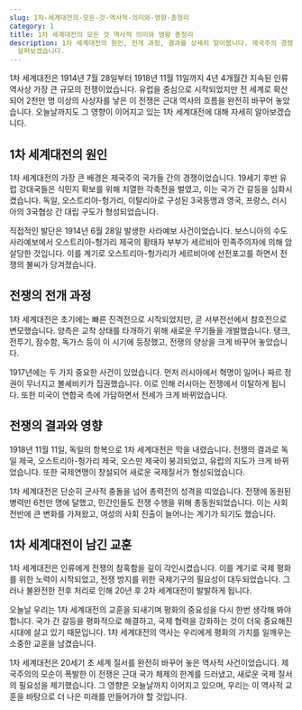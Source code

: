 ```yaml
---
slug: 1차-세계대전의-모든-것-역사적-의미와-영향-총정리
category: 1
title: 1차 세계대전의 모든 것 역사적 의미와 영향 총정리
description: 1차 세계대전의 원인, 전개 과정, 결과를 상세히 알아봅니다. 제국주의 경쟁에서 시작된 전쟁이 어떻게 세계 질서를 바꾸었는지
  살펴보겠습니다.
---
```

1차 세계대전은 1914년 7월 28일부터 1918년 11월 11일까지 4년 4개월간 지속된 인류 역사상 가장 큰 규모의 전쟁이었습니다. 유럽을 중심으로 시작되었지만 전 세계로 확산되어 2천만 명 이상의 사상자를 낳은 이 전쟁은 근대 역사의 흐름을 완전히 바꾸어 놓았습니다. 오늘날까지도 그 영향이 이어지고 있는 1차 세계대전에 대해 자세히 알아보겠습니다.

## 1차 세계대전의 원인

1차 세계대전의 가장 큰 배경은 제국주의 국가들 간의 경쟁이었습니다. 19세기 후반 유럽 강대국들은 식민지 확보를 위해 치열한 각축전을 벌였고, 이는 국가 간 갈등을 심화시켰습니다. 독일, 오스트리아-헝가리, 이탈리아로 구성된 3국동맹과 영국, 프랑스, 러시아의 3국협상 간 대립 구도가 형성되었습니다.

직접적인 발단은 1914년 6월 28일 발생한 사라예보 사건이었습니다. 보스니아의 수도 사라예보에서 오스트리아-헝가리 제국의 황태자 부부가 세르비아 민족주의자에 의해 암살당한 것입니다. 이를 계기로 오스트리아-헝가리가 세르비아에 선전포고를 하면서 전쟁의 불씨가 당겨졌습니다.

## 전쟁의 전개 과정

1차 세계대전은 초기에는 빠른 진격전으로 시작되었지만, 곧 서부전선에서 참호전으로 변모했습니다. 양측은 교착 상태를 타개하기 위해 새로운 무기들을 개발했습니다. 탱크, 전투기, 잠수함, 독가스 등이 이 시기에 등장했고, 전쟁의 양상을 크게 바꾸어 놓았습니다.

1917년에는 두 가지 중요한 사건이 있었습니다. 먼저 러시아에서 혁명이 일어나 짜르 정권이 무너지고 볼셰비키가 집권했습니다. 이로 인해 러시아는 전쟁에서 이탈하게 됩니다. 또한 미국이 연합국 측에 가담하면서 전세가 크게 바뀌었습니다.

## 전쟁의 결과와 영향

1918년 11월 11일, 독일의 항복으로 1차 세계대전은 막을 내렸습니다. 전쟁의 결과로 독일 제국, 오스트리아-헝가리 제국, 오스만 제국이 붕괴되었고, 유럽의 지도가 크게 바뀌었습니다. 또한 국제연맹이 창설되어 새로운 국제질서가 형성되었습니다.

1차 세계대전은 단순히 군사적 충돌을 넘어 총력전의 성격을 띠었습니다. 전쟁에 동원된 병력만 6천만 명에 달했고, 민간인들도 전쟁 수행을 위해 총동원되었습니다. 이는 사회 전반에 큰 변화를 가져왔고, 여성의 사회 진출이 늘어나는 계기가 되기도 했습니다.

## 1차 세계대전이 남긴 교훈

1차 세계대전은 인류에게 전쟁의 참혹함을 깊이 각인시켰습니다. 이를 계기로 국제 평화를 위한 노력이 시작되었고, 전쟁 방지를 위한 국제기구의 필요성이 대두되었습니다. 그러나 불완전한 전후 처리로 인해 20년 후 2차 세계대전이 발발하게 됩니다.

오늘날 우리는 1차 세계대전의 교훈을 되새기며 평화의 중요성을 다시 한번 생각해 봐야 합니다. 국가 간 갈등을 평화적으로 해결하고, 국제 협력을 강화하는 것이 더욱 중요해진 시대에 살고 있기 때문입니다. 1차 세계대전의 역사는 우리에게 평화의 가치를 일깨우는 소중한 교훈을 남겼습니다.

1차 세계대전은 20세기 초 세계 질서를 완전히 바꾸어 놓은 역사적 사건이었습니다. 제국주의의 모순이 폭발한 이 전쟁은 근대 국가 체제의 한계를 드러냈고, 새로운 국제 질서의 필요성을 제기했습니다. 그 영향은 오늘날까지 이어지고 있으며, 우리는 이 역사적 교훈을 바탕으로 더 나은 미래를 만들어가야 할 것입니다.